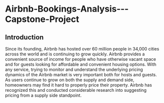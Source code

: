 # Airbnb-Bookings-Analysis---Capstone-Project
## Introduction
Since its founding, Airbnb has hosted over 60 million people in 34,000 cities across the world and is continuing to grow quickly. Airbnb provides a convenient source of income for people who have otherwise vacant space and for guests looking for affordable and convenient housing options. With any service, trying to monitor and understand the underlying pricing dynamics of the Airbnb market is very important both for hosts and guests. As users continue to grow on both the supply and demand side, homeowners may find it hard to properly price their property. Airbnb has recognized this and conducted considerable research into suggesting pricing from a supply side standpoint.

